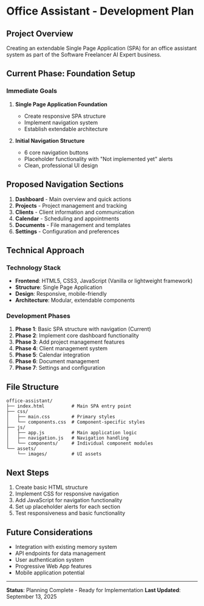 # Office Assistant - Development Plan

## Project Overview
Creating an extendable Single Page Application (SPA) for an office assistant system as part of the Software Freelancer AI Expert business.

## Current Phase: Foundation Setup

### Immediate Goals
1. **Single Page Application Foundation**
   - Create responsive SPA structure
   - Implement navigation system
   - Establish extendable architecture

2. **Initial Navigation Structure**
   - 6 core navigation buttons
   - Placeholder functionality with "Not implemented yet" alerts
   - Clean, professional UI design

## Proposed Navigation Sections

1. **Dashboard** - Main overview and quick actions
2. **Projects** - Project management and tracking
3. **Clients** - Client information and communication
4. **Calendar** - Scheduling and appointments
5. **Documents** - File management and templates
6. **Settings** - Configuration and preferences

## Technical Approach

### Technology Stack
- **Frontend**: HTML5, CSS3, JavaScript (Vanilla or lightweight framework)
- **Structure**: Single Page Application
- **Design**: Responsive, mobile-friendly
- **Architecture**: Modular, extendable components

### Development Phases
1. **Phase 1**: Basic SPA structure with navigation (Current)
2. **Phase 2**: Implement core dashboard functionality
3. **Phase 3**: Add project management features
4. **Phase 4**: Client management system
5. **Phase 5**: Calendar integration
6. **Phase 6**: Document management
7. **Phase 7**: Settings and configuration

## File Structure
```
office-assistant/
├── index.html          # Main SPA entry point
├── css/
│   ├── main.css        # Primary styles
│   └── components.css  # Component-specific styles
├── js/
│   ├── app.js          # Main application logic
│   ├── navigation.js   # Navigation handling
│   └── components/     # Individual component modules
└── assets/
    └── images/         # UI assets
```

## Next Steps
1. Create basic HTML structure
2. Implement CSS for responsive navigation
3. Add JavaScript for navigation functionality
4. Set up placeholder alerts for each section
5. Test responsiveness and basic functionality

## Future Considerations
- Integration with existing memory system
- API endpoints for data management
- User authentication system
- Progressive Web App features
- Mobile application potential

---

**Status**: Planning Complete - Ready for Implementation
**Last Updated**: September 13, 2025